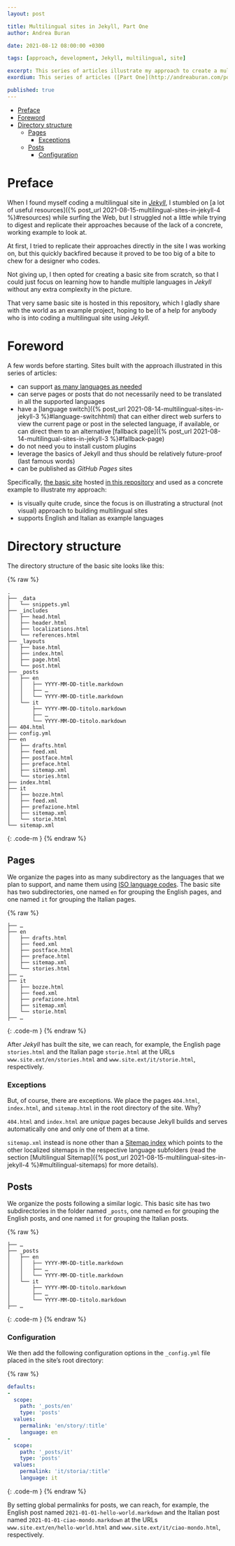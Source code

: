 ```yaml
---
layout: post

title: Multilingual sites in Jekyll, Part One
author: Andrea Buran

date: 2021-08-12 08:00:00 +0300

tags: [approach, development, Jekyll, multilingual, site]

excerpt: This series of articles illustrate my approach to create a multilingual site in Jekyll.
exordium: This series of articles ([Part One](http://andreaburan.com/post/multilingual-sites-in-jekyll.html), [Part Two](http://andreaburan.com/post/multilingual-sites-in-jekyll-2.html), [Part Three](http://andreaburan.com/post/multilingual-sites-in-jekyll-3.html), [Part Four](http://andreaburan.com/post/multilingual-sites-in-jekyll-4.html)) and this extremely [basic *GitHub Pages* site](https://ranbureand.github.io/multilingual-experiment/) illustrate my approach to create a multilingual site in *[Jekyll](https://jekyllrb.com/ "Jekyll")*.

published: true
---
```


+ [Preface](#preface)
+ [Foreword](#foreword)
+ [Directory structure](#directory-structure)
  + [Pages](#pages)
    + [Exceptions](#exceptions)
  + [Posts](#posts)
    + [Configuration](#configuration)

# Preface

When I found myself coding a multilingual site in *[Jekyll](https://jekyllrb.com/ "Jekyll")*, I stumbled on [a lot of useful resources]({% post_url 2021-08-15-multilingual-sites-in-jekyll-4 %}#resources) while surfing the Web, but I struggled not a little while trying to digest and replicate their approaches because of the lack of a concrete, working example to look at.

At first, I tried to replicate their approaches directly in the site I was working on, but this quickly backfired because it proved to be too big of a bite to chew for a designer who codes.

Not giving up, I then opted for creating a basic site from scratch, so that I could just focus on learning how to handle multiple languages in *Jekyll* without any extra complexity in the picture.

That very same basic site is hosted in this repository, which I gladly share with the world as an example project, hoping to be of a help for anybody who is into coding a multilingual site using *Jekyll*.

# Foreword

A few words before starting. Sites built with the approach illustrated in this series of articles:

+ can support [as many languages as needed](#directory-structure)
+ can serve pages or posts that do not necessarily need to be translated in all the supported languages
+ have a [language switch]({% post_url 2021-08-14-multilingual-sites-in-jekyll-3 %}#language-switchhtml) that can either direct web surfers to view the current page or post in the selected language, if available, or can direct them to an alternative [fallback page]({% post_url 2021-08-14-multilingual-sites-in-jekyll-3 %}#fallback-page)
+ do not need you to install custom plugins
+ leverage the basics of Jekyll and thus should be relatively future-proof (last famous words)
+ can be published as *GitHub Pages* sites

Specifically, [the basic site](https://ranbureand.github.io/multilingual-experiment/) hosted [in this repository](https://github.com/ranbureand/multilingual-experiment) and used as a concrete example to illustrate my approach:

+ is visually quite crude, since the focus is on illustrating a structural (not visual) approach to building multilingual sites
+ supports English and Italian as example languages

# Directory structure

The directory structure of the basic site looks like this:

{% raw %}
```
.
├── _data
│   └── snippets.yml
├── _includes
│   ├── head.html
│   ├── header.html
│   ├── localizations.html
│   └── references.html
├── _layouts
│   ├── base.html
│   ├── index.html
│   ├── page.html
│   └── post.html
├── _posts
│   ├── en
│   │   ├── YYYY-MM-DD-title.markdown
│   │   ├── …
│   │   └── YYYY-MM-DD-title.markdown
│   └── it
│       ├── YYYY-MM-DD-titolo.markdown
│       ├── …
│       └── YYYY-MM-DD-titolo.markdown
├── 404.html
├── config.yml
├── en
│   ├── drafts.html
│   ├── feed.xml
│   ├── postface.html
│   ├── preface.html
│   ├── sitemap.xml
│   └── stories.html
├── index.html
├── it
│   ├── bozze.html
│   ├── feed.xml
│   ├── prefazione.html
│   ├── sitemap.xml
│   └── storie.html
└── sitemap.xml
```
{: .code-m }
{% endraw %}

## Pages

We organize the pages into as many subdirectory as the languages that we plan to support, and name them using [ISO language codes](https://www.w3schools.com/tags/ref_language_codes.asp "HTML Language Code Reference in W3Schools"). The basic site has two subdirectories, one named `en` for grouping the English pages, and one named `it` for grouping the Italian pages.

{% raw %}
```
├── …
├── en
│   ├── drafts.html
│   ├── feed.xml
│   ├── postface.html
│   ├── preface.html
│   ├── sitemap.xml
│   └── stories.html
├── …
├── it
│   ├── bozze.html
│   ├── feed.xml
│   ├── prefazione.html
│   ├── sitemap.xml
│   └── storie.html
├── …
```
{: .code-m }
{% endraw %}

After *Jekyll* has built the site, we can reach, for example, the English page `stories.html` and the Italian page `storie.html` at the URLs `www.site.ext/en/stories.html` and `www.site.ext/it/storie.html`, respectively.

### Exceptions

But, of course, there are exceptions. We place the pages `404.html`, `index.html`, and `sitemap.html` in the root directory of the site. Why?

`404.html` and `index.html` are *unique* pages because Jekyll builds and serves automatically one and only one of them at a time.

`sitemap.xml` instead is none other than a [Sitemap index](https://www.sitemaps.org/protocol.html#index "Sitemaps XML Format, Sitemap index") which points to the other localized sitemaps in the respective language subfolders (read the section [Multilingual Sitemap]({% post_url 2021-08-15-multilingual-sites-in-jekyll-4 %}#multilingual-sitemaps) for more details).

## Posts

We organize the posts following a similar logic. This basic site has two subdirectories in the folder named `_posts`, one named `en` for grouping the English posts, and one named `it` for grouping the Italian posts.

{% raw %}
```
├── …
├── _posts
│   ├── en
│   │   ├── YYYY-MM-DD-title.markdown
│   │   ├── …
│   │   └── YYYY-MM-DD-title.markdown
│   └── it
│       ├── YYYY-MM-DD-titolo.markdown
│       ├── …
│       └── YYYY-MM-DD-titolo.markdown
├── …
```
{: .code-m }
{% endraw %}

### Configuration

We then add the following configuration options in the `_config.yml` file placed in the site’s root directory:

{% raw %}
``` yaml
defaults:
-
  scope:
    path: '_posts/en'
    type: 'posts'
  values:
    permalink: 'en/story/:title'
    language: en
-
  scope:
    path: '_posts/it'
    type: 'posts'
  values:
    permalink: 'it/storia/:title'
    language: it
```
{: .code-m }
{% endraw %}

By setting global permalinks for posts, we can reach, for example, the English post named `2021-01-01-hello-world.markdown` and the Italian post named `2021-01-01-ciao-mondo.markdown` at the URLs `www.site.ext/en/hello-world.html` and `www.site.ext/it/ciao-mondo.html`, respectively.
